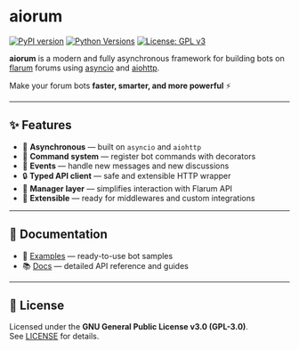 # aiorum

[![PyPI version](https://img.shields.io/pypi/v/aiorum?style=flat-square)](https://pypi.org/project/aiorum/)
[![Python Versions](https://img.shields.io/pypi/pyversions/aiorum?style=flat-square)](https://pypi.org/project/aiorum/)
[![License: GPL v3](https://img.shields.io/pypi/l/aiorum?style=flat-square)](https://www.gnu.org/licenses/gpl-3.0.html)

**aiorum** is a modern and fully asynchronous framework for building bots on  
[flarum](https://flarum.org/) forums using [asyncio](https://docs.python.org/3/library/asyncio.html) and [aiohttp](https://github.com/aio-libs/aiohttp).  

Make your forum bots **faster, smarter, and more powerful** ⚡

---

## ✨ Features

- 🚀 **Asynchronous** — built on `asyncio` and `aiohttp`
- 🎯 **Command system** — register bot commands with decorators
- 💬 **Events** — handle new messages and new discussions
- 🔒 **Typed API client** — safe and extensible HTTP wrapper
- 🔄 **Manager layer** — simplifies interaction with Flarum API
- 🧩 **Extensible** — ready for middlewares and custom integrations

---

## 📖 Documentation

- 📂 [Examples](https://github.com/atheop1337/aiorum/tree/main/examples) — ready-to-use bot samples  
- 📚 [Docs](https://github.com/atheop1337/aiorum/tree/main/docs) — detailed API reference and guides
---

## 📜 License

Licensed under the **GNU General Public License v3.0 (GPL-3.0)**.  
See [LICENSE](LICENSE) for details.
